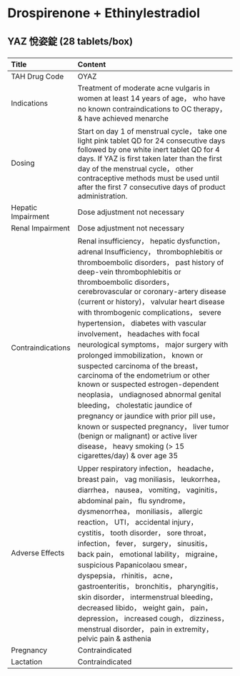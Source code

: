 # Drospirenone + Ethinylestradiol

## YAZ 悅姿錠 (28 tablets/box)

##### 

| Title              | Content                                                                                                                                                                                                                                                                                                                                                                                                                                                                                                                                                                                                                                                                                                                                                                                                                                                                    |
|:-------------------|:---------------------------------------------------------------------------------------------------------------------------------------------------------------------------------------------------------------------------------------------------------------------------------------------------------------------------------------------------------------------------------------------------------------------------------------------------------------------------------------------------------------------------------------------------------------------------------------------------------------------------------------------------------------------------------------------------------------------------------------------------------------------------------------------------------------------------------------------------------------------------|
| TAH Drug Code      | OYAZ                                                                                                                                                                                                                                                                                                                                                                                                                                                                                                                                                                                                                                                                                                                                                                                                                                                                       |
| Indications        | Treatment of moderate acne vulgaris in women at least 14 years of age， who have no known contraindications to OC therapy， & have achieved menarche                                                                                                                                                                                                                                                                                                                                                                                                                                                                                                                                                                                                                                                                                                                       |
| Dosing             | Start on day 1 of menstrual cycle， take one light pink tablet QD for 24 consecutive days followed by one white inert tablet QD for 4 days. If YAZ is first taken later than the first day of the menstrual cycle， other contraceptive methods must be used until after the first 7 consecutive days of product administration.                                                                                                                                                                                                                                                                                                                                                                                                                                                                                                                                           |
| Hepatic Impairment | Dose adjustment not necessary                                                                                                                                                                                                                                                                                                                                                                                                                                                                                                                                                                                                                                                                                                                                                                                                                                              |
| Renal Impairment   | Dose adjustment not necessary                                                                                                                                                                                                                                                                                                                                                                                                                                                                                                                                                                                                                                                                                                                                                                                                                                              |
| Contraindications  | Renal insufficiency， hepatic dysfunction， adrenal Insufficiency， thrombophlebitis or thromboembolic disorders， past history of deep-vein thrombophlebitis or thromboembolic disorders， cerebrovascular or coronary-artery disease (current or history)， valvular heart disease with thrombogenic complications， severe hypertension， diabetes with vascular involvement， headaches with focal neurological symptoms， major surgery with prolonged immobilization， known or suspected carcinoma of the breast， carcinoma of the endometrium or other known or suspected estrogen-dependent neoplasia， undiagnosed abnormal genital bleeding， cholestatic jaundice of pregnancy or jaundice with prior pill use， known or suspected pregnancy， liver tumor (benign or malignant) or active liver disease， heavy smoking (> 15 cigarettes/day) & over age 35 |
| Adverse Effects    | Upper respiratory infection， headache， breast pain， vag moniliasis， leukorrhea， diarrhea， nausea， vomiting， vaginitis， abdominal pain， flu syndrome， dysmenorrhea， moniliasis， allergic reaction， UTI， accidental injury， cystitis， tooth disorder， sore throat， infection， fever， surgery， sinusitis， back pain， emotional lability， migraine， suspicious Papanicolaou smear， dyspepsia， rhinitis， acne， gastroenteritis， bronchitis， pharyngitis， skin disorder， intermenstrual bleeding， decreased libido， weight gain， pain， depression， increased cough， dizziness， menstrual disorder， pain in extremity， pelvic pain & asthenia                                                                                                                                                                                          |
| Pregnancy          | Contraindicated                                                                                                                                                                                                                                                                                                                                                                                                                                                                                                                                                                                                                                                                                                                                                                                                                                                            |
| Lactation          | Contraindicated                                                                                                                                                                                                                                                                                                                                                                                                                                                                                                                                                                                                                                                                                                                                                                                                                                                            |

